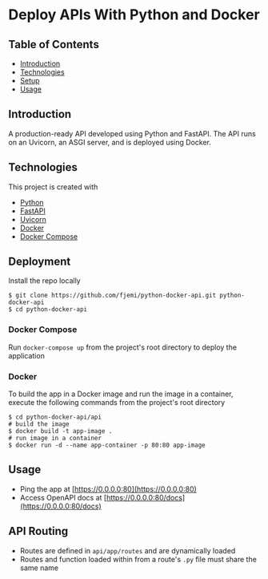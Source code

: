 # Deploy APIs With Python and Docker

## Table of Contents
*  [Introduction](#introduction)
*  [Technologies](#technologies)
*  [Setup](#setup)
*  [Usage](#usage)

## Introduction

A production-ready API developed using Python and FastAPI. The API runs on an Uvicorn, an ASGI server, and is deployed using Docker.

## Technologies

This project is created with
-  [Python](https://www.python.org/)
-  [FastAPI](https://fastapi.tiangolo.com/)
-  [Uvicorn](https://www.uvicorn.org/)
-  [Docker](https://www.docker.com/)
-  [Docker Compose](https://docs.docker.com/compose/)

## Deployment
Install the repo locally
```
$ git clone https://github.com/fjemi/python-docker-api.git python-docker-api
$ cd python-docker-api
```

### Docker Compose
Run `docker-compose up` from the project's root directory to deploy the application

### Docker
To build the app in a Docker image and run the image in a container, execute the following commands from the project's root directory
```
$ cd python-docker-api/api
# build the image
$ docker build -t app-image .
# run image in a container
$ docker run -d --name app-container -p 80:80 app-image
```

## Usage
- Ping the app at [https://0.0.0.0:80](https://0.0.0.0:80)
- Access OpenAPI docs at [https://0.0.0.0:80/docs](https://0.0.0.0:80/docs)

## API Routing
- Routes are defined in `api/app/routes` and are dynamically loaded
- Routes and function loaded within from a route's `.py` file must share the same name
